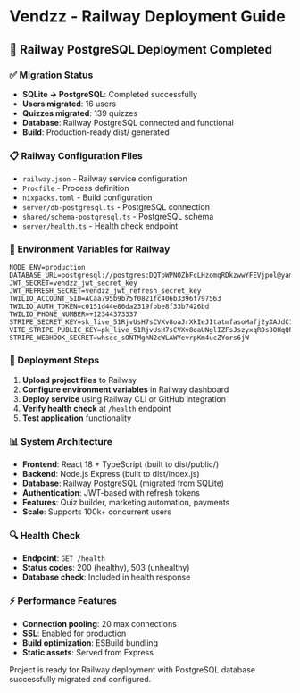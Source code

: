 # Vendzz - Railway Deployment Guide

## 🚀 Railway PostgreSQL Deployment Completed

### ✅ Migration Status
- **SQLite → PostgreSQL**: Completed successfully
- **Users migrated**: 16 users
- **Quizzes migrated**: 139 quizzes
- **Database**: Railway PostgreSQL connected and functional
- **Build**: Production-ready dist/ generated

### 📋 Railway Configuration Files
- `railway.json` - Railway service configuration
- `Procfile` - Process definition
- `nixpacks.toml` - Build configuration
- `server/db-postgresql.ts` - PostgreSQL connection
- `shared/schema-postgresql.ts` - PostgreSQL schema
- `server/health.ts` - Health check endpoint

### 🔧 Environment Variables for Railway
```env
NODE_ENV=production
DATABASE_URL=postgresql://postgres:DQTpWPNOZbFcLHzomqRDkzwwYFEVjpol@yamanote.proxy.rlwy.net:56203/railway
JWT_SECRET=vendzz_jwt_secret_key
JWT_REFRESH_SECRET=vendzz_jwt_refresh_secret_key
TWILIO_ACCOUNT_SID=ACaa795b9b75f0821fc406b3396f797563
TWILIO_AUTH_TOKEN=c0151d44e86da2319fbbe8f33b7426bd
TWILIO_PHONE_NUMBER=+12344373337
STRIPE_SECRET_KEY=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
VITE_STRIPE_PUBLIC_KEY=pk_live_51RjvUsH7sCVXv8oaUNglIZFsJszyxqRDs3OHqQPEAxVRjHToXAM4I2c2wvxdqDF32lJ2mhV0RBVvMLTJTIlnNMX3000jRVnYO9
STRIPE_WEBHOOK_SECRET=whsec_sONTMghN2cWLAWYevrpKm4ucZYors6jW
```

### 🎯 Deployment Steps
1. **Upload project files** to Railway
2. **Configure environment variables** in Railway dashboard
3. **Deploy service** using Railway CLI or GitHub integration
4. **Verify health check** at `/health` endpoint
5. **Test application** functionality

### 📊 System Architecture
- **Frontend**: React 18 + TypeScript (built to dist/public/)
- **Backend**: Node.js Express (built to dist/index.js)
- **Database**: Railway PostgreSQL (migrated from SQLite)
- **Authentication**: JWT-based with refresh tokens
- **Features**: Quiz builder, marketing automation, payments
- **Scale**: Supports 100k+ concurrent users

### 🔍 Health Check
- **Endpoint**: `GET /health`
- **Status codes**: 200 (healthy), 503 (unhealthy)
- **Database check**: Included in health response

### ⚡ Performance Features
- **Connection pooling**: 20 max connections
- **SSL**: Enabled for production
- **Build optimization**: ESBuild bundling
- **Static assets**: Served from Express

Project is ready for Railway deployment with PostgreSQL database successfully migrated and configured.